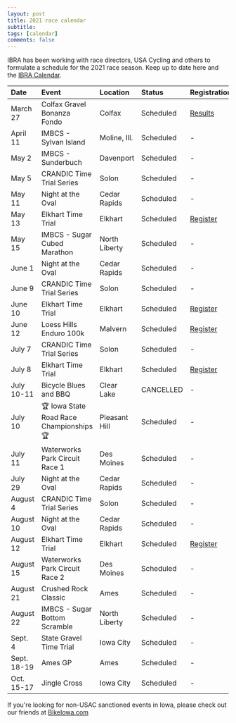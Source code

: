 ```yaml
---
layout: post
title: 2021 race calendar
subtitle: 
tags: [calendar]
comments: false
---
```


IBRA has been working with race directors, USA Cycling and others to formulate a schedule for the 2021 race season. Keep up to date here and the [IBRA Calendar](https://www.iowabicycleracing.org/schedule/).

|Date	|Event |Location |Status	|Registration	|
| :------ |:--- | :--- |:--- |:--- |
|March 27 | Colfax Gravel Bonanza Fondo |Colfax |Scheduled |[Results](https://legacy.usacycling.org/results/index.php?year=2021&id=4906) |
|April 11 |IMBCS - Sylvan Island | Moline, Ill. |Scheduled | - |
|May 2 |IMBCS - Sunderbuch |Davenport |Scheduled | - |
|May 5 | CRANDIC Time Trial Series  |Solon |Scheduled | - |
|May 11 | Night at the Oval  | Cedar Rapids |Scheduled | - |
|May 13 | Elkhart Time Trial  | Elkhart |Scheduled | [Register](https://www.bikereg.com/elkhart-time-trials-may) |
|May 15 |IMBCS - Sugar Cubed Marathon |North Liberty |Scheduled | - |
|June 1 | Night at the Oval  | Cedar Rapids |Scheduled | - |
|June 9 | CRANDIC Time Trial Series  |Solon |Scheduled | - |
|June 10 | Elkhart Time Trial  | Elkhart |Scheduled | [Register](https://www.bikereg.com/elkhart-time-trials-may) |
|June 12 | Loess Hills Enduro 100k  |Malvern |Scheduled |[Register](https://www.bikereg.com/loess-hills-enduro-100k) |
|July 7 | CRANDIC Time Trial Series  |Solon |Scheduled | - |
|July 8 | Elkhart Time Trial  | Elkhart |Scheduled | [Register](https://www.bikereg.com/elkhart-time-trials-may) |
|July 10-11 | Bicycle Blues and BBQ | Clear Lake |CANCELLED | - |
|July 10 | 🏆 Iowa State Road Race Championships 🏆 | Pleasant Hill | Scheduled | - |
|July 11 | Waterworks Park Circuit Race 1 | Des Moines | Scheduled | - |
|July 29 | Night at the Oval  | Cedar Rapids |Scheduled | - |
|August 4 | CRANDIC Time Trial Series  |Solon |Scheduled | - |
|August 10 | Night at the Oval  | Cedar Rapids |Scheduled | - |
|August 12 | Elkhart Time Trial  | Elkhart |Scheduled | [Register](https://www.bikereg.com/elkhart-time-trials-may) |
|August 15 | Waterworks Park Circuit Race 2 | Des Moines | Scheduled | - |
|August 21 |Crushed Rock Classic |Ames |Scheduled | - |
|August 22 |IMBCS - Sugar Bottom Scramble |North Liberty |Scheduled | - |
|Sept. 4 |State Gravel Time Trial |Iowa City |Scheduled | - |
|Sept. 18-19 |Ames GP |Ames |Scheduled | - |
|Oct. 15-17 |Jingle Cross |Iowa City |Scheduled | - |

If you're looking for non-USAC sanctioned events in Iowa, please check out our friends at [BikeIowa.com](http://bikeiowa.com)
